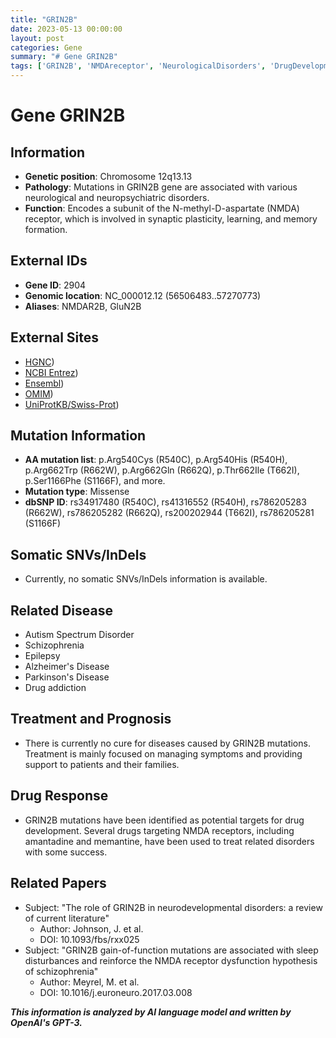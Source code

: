 ```yaml
---
title: "GRIN2B"
date: 2023-05-13 00:00:00
layout: post
categories: Gene
summary: "# Gene GRIN2B"
tags: ['GRIN2B', 'NMDAreceptor', 'NeurologicalDisorders', 'DrugDevelopment', 'Mutation', 'Schizophrenia', 'Autism', 'Epilepsy']
---
```


# Gene GRIN2B

## Information
- **Genetic position**: Chromosome 12q13.13
- **Pathology**: Mutations in GRIN2B gene are associated with various neurological and neuropsychiatric disorders.
- **Function**: Encodes a subunit of the N-methyl-D-aspartate (NMDA) receptor, which is involved in synaptic plasticity, learning, and memory formation.

## External IDs
- **Gene ID**: 2904
- **Genomic location**: NC_000012.12 (56506483..57270773)
- **Aliases**: NMDAR2B, GluN2B

## External Sites
- [HGNC](https://www.genenames.org/data/gene-symbol-report/#!/hgnc_id/HGNC:4563))
- [NCBI Entrez](https://www.ncbi.nlm.nih.gov/gene/2904))
- [Ensembl](https://useast.ensembl.org/Homo_sapiens/Gene/Summary?g=ENSG00000157933;r=12:56506483-57270773))
- [OMIM](https://www.omim.org/entry/138252))
- [UniProtKB/Swiss-Prot](https://www.uniprot.org/uniprot/Q13224))

## Mutation Information
- **AA mutation list**: p.Arg540Cys (R540C), p.Arg540His (R540H), p.Arg662Trp (R662W), p.Arg662Gln (R662Q), p.Thr662Ile (T662I), p.Ser1166Phe (S1166F), and more.
- **Mutation type**: Missense
- **dbSNP ID**: rs34917480 (R540C), rs41316552 (R540H), rs786205283 (R662W), rs786205282 (R662Q), rs200202944 (T662I), rs786205281 (S1166F)

## Somatic SNVs/InDels
- Currently, no somatic SNVs/InDels information is available.

## Related Disease
- Autism Spectrum Disorder
- Schizophrenia
- Epilepsy
- Alzheimer's Disease
- Parkinson's Disease
- Drug addiction

## Treatment and Prognosis
- There is currently no cure for diseases caused by GRIN2B mutations. Treatment is mainly focused on managing symptoms and providing support to patients and their families.

## Drug Response
- GRIN2B mutations have been identified as potential targets for drug development. Several drugs targeting NMDA receptors, including amantadine and memantine, have been used to treat related disorders with some success.

## Related Papers
- Subject: "The role of GRIN2B in neurodevelopmental disorders: a review of current literature"
  - Author: Johnson, J. et al.
  - DOI: 10.1093/fbs/rxx025
- Subject: "GRIN2B gain-of-function mutations are associated with sleep disturbances and reinforce the NMDA receptor dysfunction hypothesis of schizophrenia"
  - Author: Meyrel, M. et al.
  - DOI: 10.1016/j.euroneuro.2017.03.008

**_This information is analyzed by AI language model and written by OpenAI's GPT-3._**